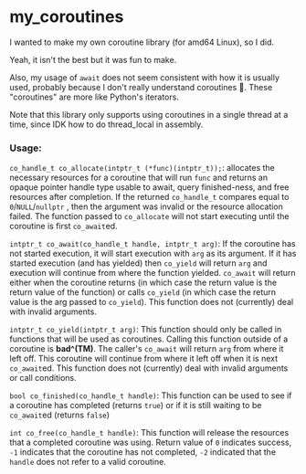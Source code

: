# my_coroutines
I wanted to make my own coroutine library (for amd64 Linux), so I did.

Yeah, it isn't the best but it was fun to make.

Also, my usage of `await` does not seem consistent with how it is usually used, probably because I don't really understand coroutines 🤷‍. These "coroutines" are more like Python's iterators.

Note that this library only supports using coroutines in a single thread at a time, since IDK how to do thread_local in assembly.

### Usage:

`co_handle_t co_allocate(intptr_t (*func)(intptr_t));`: allocates the necessary resources for a coroutine that will run `func` and returns an opaque pointer handle type usable to await, query finished-ness, and free resources after completion. If the returned `co_handle_t` compares equal to `0`/`NULL`/`nullptr` , then the argument was invalid or the resource allocation failed.
The function passed to `co_allocate` will not start executing until the coroutine is first `co_await`ed.

`intptr_t co_await(co_handle_t handle, intptr_t arg)`: If the coroutine has not started execution, it will start execution with `arg` as its argument. If it has started execution (and has yielded) then `co_yield` will return `arg` and execution will continue from where the function yielded. `co_await` will return either when the coroutine returns (in which case the return value is the return value of the function) or calls `co_yield` (in which case the return value is the arg passed to `co_yield`). This function does not (currently) deal with invalid arguments.

`intptr_t co_yield(intptr_t arg)`: This function should only be called in functions that will be used as coroutines. Calling this function outside of a coroutine is **bad^(TM)**. The caller's `co_await` will return `arg` from where it left off. This coroutine will continue from where it left off when it is next `co_await`ed. This function does not (currently) deal with invalid arguments or call conditions.

`bool co_finished(co_handle_t handle)`: This function can be used to see if a coroutine has completed (returns `true`) or if it is still waiting to be `co_await`ed (returns `false`)


`int co_free(co_handle_t handle)`: This function will release the resources that a completed coroutine was using. Return value of `0` indicates success, `-1` indicates that the coroutine has not completed, `-2` indicated that the `handle` does not refer to a valid coroutine.
